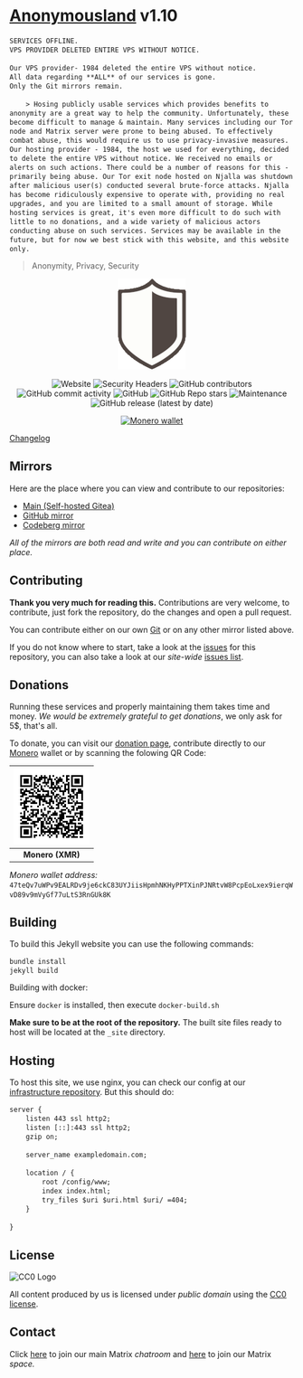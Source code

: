 # **[Anonymousland](https://anonymousland.org)** v1.10

    SERVICES OFFLINE.
    VPS PROVIDER DELETED ENTIRE VPS WITHOUT NOTICE.

    Our VPS provider- 1984 deleted the entire VPS without notice.
    All data regarding **ALL** of our services is gone.
    Only the Git mirrors remain.

        > Hosing publicly usable services which provides benefits to anonymity are a great way to help the community. Unfortunately, these become difficult to manage & maintain. Many services including our Tor node and Matrix server were prone to being abused. To effectively combat abuse, this would require us to use privacy-invasive measures. Our hosting provider - 1984, the host we used for everything, decided to delete the entire VPS without notice. We received no emails or alerts on such actions. There could be a number of reasons for this - primarily being abuse. Our Tor exit node hosted on Njalla was shutdown after malicious user(s) conducted several brute-force attacks. Njalla has become ridiculously expensive to operate with, providing no real upgrades, and you are limited to a small amount of storage. While hosting services is great, it's even more difficult to do such with little to no donations, and a wide variety of malicious actors conducting abuse on such services. Services may be available in the future, but for now we best stick with this website, and this website only. 

>  Anonymity, Privacy, Security

<div align="center">

[![Anonymousland logo](/assets/img/anonymousland_logo.png "Anonymousland logo")](https://anonymousland.org)

</div>

<div align="center">

![Website](https://img.shields.io/website?down_color=red&down_message=down&style=flat-square&up_color=green&up_message=up&url=https%3A%2F%2Fanonymousland.org%2F)
![Security Headers](https://img.shields.io/security-headers?style=flat-square&url=https%3A%2F%2Fanonymousland.org%2F)
![GitHub contributors](https://img.shields.io/github/contributors/anonyland/anonymousland?label=GitHub%20contributors&style=flat-square)
![GitHub commit activity](https://img.shields.io/github/commit-activity/m/anonyland/anonymousland?label=GitHub%20commit%20activity&style=flat-square)
![GitHub](https://img.shields.io/github/license/anonyland/anonymousland?style=flat-square)
![GitHub Repo stars](https://img.shields.io/github/stars/anonyland/anonymousland?label=GitHub%20stars&style=flat-square)
![Maintenance](https://img.shields.io/maintenance/yes/2023?style=flat-square)
![GitHub release (latest by date)](https://img.shields.io/github/v/release/anonyland/anonymousland?style=flat-square)

</div>

<div align="center">

[![Monero wallet](https://img.shields.io/badge/XMR-47teQv7uWPv9EALRDv9je6ckC83UYJiisHpmhNKHyPPTXinPJNRtvW8PcpEoLxex9ierqWvD89v9mVyGf77uLtS3RnGUk8K-orange?logo=monero&style=flat-square)](https://anonymousland.org/donate)

</div>

[Changelog](https://anonymousland.org/changelog)

## Mirrors

Here are the place where you can view and contribute to our repositories:

- [Main (Self-hosted Gitea)](https://git.anonymousland.org/anonymousland/anonymousland)
- [GitHub mirror](https://github.com/anonyland/anonymousland)
- [Codeberg mirror](https://codeberg.org/anonymousland/anonymousland)

*All of the mirrors are both read and write and you can contribute on either place.*

## Contributing

**Thank you very much for reading this.** Contributions are very welcome, to contribute, just fork the repository, do the changes and open a pull request.

You can contribute either on our own [Git](https://git.anonymousland.org/anonymousland/anonymousland) or on any other mirror listed above.

If you do not know where to start, take a look at the [issues](https://git.anonymousland.org/anonymousland/anonymousland/issues) for this repository, you can also take a look at our *site-wide* [issues list](https://git.anonymousland.org/anonymousland/main).

## Donations

Running these services and properly maintaining them takes time and money. *We would be extremely grateful to get donations*, we only ask for 5$, that's all.

To donate, you can visit our [donation page](https://anonymousland.org/donate), contribute directly to our [Monero](https://www.getmonero.org/) wallet or by scanning the folowing QR Code:

<div align="center">

|![](/assets/img/xmr_donation_wallet.svg)                |
|:--------------:|
| **Monero (XMR)** |

</div>

_Monero wallet address:_ `47teQv7uWPv9EALRDv9je6ckC83UYJiisHpmhNKHyPPTXinPJNRtvW8PcpEoLxex9ierqWvD89v9mVyGf77uLtS3RnGUk8K`

## Building

To build this Jekyll website you can use the following commands:

```
bundle install
jekyll build
```

Building with docker:

Ensure `docker` is installed, then execute `docker-build.sh`

**Make sure to be at the root of the repository.**
The built site files ready to host will be located at the `_site` directory.

## Hosting

To host this site, we use nginx, you can check our config at our [infrastructure repository](https://git.anonymousland.org/anonymousland/infrastructure). But this should do:

```
server {  
    listen 443 ssl http2;
    listen [::]:443 ssl http2;
    gzip on;

    server_name exampledomain.com;

    location / {
        root /config/www;
        index index.html;
        try_files $uri $uri.html $uri/ =404;
    }

}
```

## License

![CC0 Logo](https://upload.wikimedia.org/wikipedia/commons/6/69/CC0_button.svg)

All content produced by us is licensed under *public domain* using the [CC0 license](https://creativecommons.org/share-your-work/public-domain/cc0/).

## Contact

Click [here](https://matrix.to/#/#lounge:anonymousland.org) to join our main Matrix *chatroom* and [here](https://matrix.to/#/#anonymousland:anonymousland.org) to join our Matrix *space.*